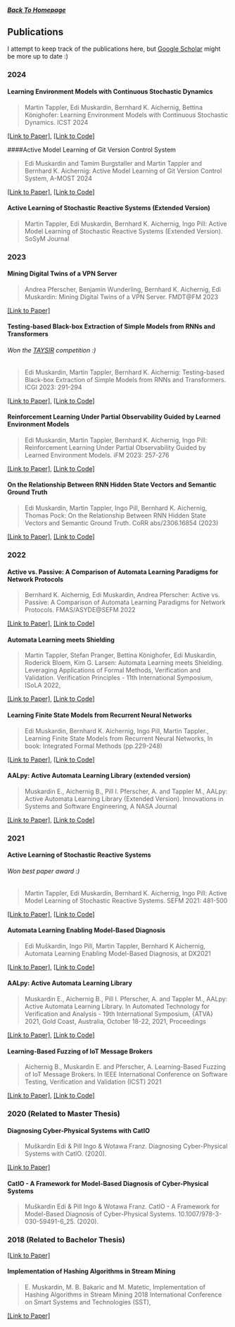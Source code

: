 ##### [Back To Homepage](./index.md)
## Publications

I attempt to keep track of the publications here, but [Google Scholar](https://scholar.google.at/citations?hl=de&user=m6e8gb8AAAAJ) might be more up to date :) 

### 2024

#### Learning Environment Models with Continuous Stochastic Dynamics

> Martin Tappler, Edi Muskardin, Bernhard K. Aichernig, Bettina Könighofer:
Learning Environment Models with Continuous Stochastic Dynamics. ICST 2024

[[Link to Paper]](https://arxiv.org/abs/2306.17204), [[Link to Code]](https://github.com/DES-Lab/Learning-Environment-Models-with-Continuous-Stochastic-Dynamics)

####Active Model Learning of Git Version Control System

> Edi Muskardin and Tamim Burgstaller and Martin Tappler and Bernhard K. Aichernig: Active Model Learning of Git Version Control System, A-MOST 2024

[[Link to Paper]](https://conf.researchr.org/home/icst-2024/a-most-2024), [[Link to Code]](https://github.com/taburg/git-learning)

#### Active Learning of Stochastic Reactive Systems (Extended Version)

> Martin Tappler, Edi Muskardin, Bernhard K. Aichernig, Ingo Pill:
Active Model Learning of Stochastic Reactive Systems (Extended Version). SoSyM Journal

### 2023

#### Mining Digital Twins of a VPN Server

> Andrea Pferscher, Benjamin Wunderling, Bernhard K. Aichernig, Edi Muskardin:
Mining Digital Twins of a VPN Server. FMDT@FM 2023

[[Link to Paper]](https://ceur-ws.org/Vol-3507/paper6.pdf)

#### Testing-based Black-box Extraction of Simple Models from RNNs and Transformers
###### Won the [TAYSIR](https://remieyraud.github.io/TAYSIR/) competition :)

> Edi Muskardin, Martin Tappler, Bernhard K. Aichernig:
Testing-based Black-box Extraction of Simple Models from RNNs and Transformers. ICGI 2023: 291-294

[[Link to Paper]](https://proceedings.mlr.press/v217/muskardin23a.html), [[Link to Code]](https://github.com/emuskardin/taysir_competition_mbt)

#### Reinforcement Learning Under Partial Observability Guided by Learned Environment Models

> Edi Muskardin, Martin Tappler, Bernhard K. Aichernig, Ingo Pill:
Reinforcement Learning Under Partial Observability Guided by Learned Environment Models. iFM 2023: 257-276

[[Link to Paper]](https://link.springer.com/chapter/10.1007/978-3-031-47705-8_14), [[Link to Code]](https://github.com/DES-Lab/Q-learning-under-Partial-Observability)

#### On the Relationship Between RNN Hidden State Vectors and Semantic Ground Truth

> Edi Muskardin, Martin Tappler, Ingo Pill, Bernhard K. Aichernig, Thomas Pock:
On the Relationship Between RNN Hidden State Vectors and Semantic Ground Truth. CoRR abs/2306.16854 (2023)

[[Link to Paper]](https://arxiv.org/abs/2306.16854), [[Link to Code]](https://github.com/DES-Lab/Clustering_RNN_hidden_state_space)


### 2022

#### Active vs. Passive: A Comparison of Automata Learning Paradigms for Network Protocols

> Bernhard K. Aichernig, Edi Muskardin, Andrea Pferscher: 
Active vs. Passive: A Comparison of Automata Learning Paradigms for Network Protocols. FMAS/ASYDE@SEFM 2022

[[Link to Paper]](https://arxiv.org/abs/2209.14031), [[Link to Code]](https://github.com/apferscher/ble-learning-passive)

#### Automata Learning meets Shielding

> Martin Tappler, Stefan Pranger, Bettina Könighofer, Edi Muskardin, Roderick Bloem, Kim G. Larsen: Automata Learning meets Shielding. Leveraging Applications of Formal Methods, Verification and Validation.
                  Verification Principles - 11th International Symposium, ISoLA 2022,

[[Link to Paper]](https://link.springer.com/chapter/10.1007/978-3-031-19849-6_20), [[Link to Code]](https://github.com/DES-Lab/Automata-Learning-meets-Shielding)

#### Learning Finite State Models from Recurrent Neural Networks

> Edi Muskardin, Bernhard K. Aichernig, Ingo Pill, Martin Tappler., Learning Finite State Models from Recurrent Neural Networks, In book: Integrated Formal Methods (pp.229-248)

[[Link to Paper]](https://www.researchgate.net/publication/361000976_Learning_Finite_State_Models_fromRecurrent_Neural_Networks), [[Link to Code]](https://github.com/DES-Lab/Extracting-FSM-From-RNNs)

#### AALpy: Active Automata Learning Library (extended version)

> Muskardin E., Aichernig B., Pill I. Pferscher, A. and Tappler M., AALpy: Active Automata Learning Library (Extended Version). 
Innovations in Systems and Software Engineering, A NASA Journal

[[Link to Paper]](https://link.springer.com/article/10.1007/s11334-022-00449-3), [[Link to Code]](https://github.com/DES-Lab/AALpy)

### 2021

#### Active Learning of Stochastic Reactive Systems 
###### Won best paper award :)

> Martin Tappler, Edi Muskardin, Bernhard K. Aichernig, Ingo Pill:
Active Model Learning of Stochastic Reactive Systems. SEFM 2021: 481-500

[[Link to Paper]](https://www.researchgate.net/publication/356741718_Active_Model_Learning_of_Stochastic_Reactive_Systems), [[Link to Code]](https://github.com/DES-Lab/AALpy/tree/master/aalpy/learning_algs/stochastic)

#### Automata Learning Enabling Model-Based Diagnosis

> Edi Muškardin, Ingo Pill, Martin Tappler, Bernhard K Aichernig, Automata Learning Enabling Model-Based Diagnosis, at DX2021

[[Link to Paper]](https://www.hsu-hh.de/imb/wp-content/uploads/sites/677/2021/09/DX-2021_paper_6.pdf), [[Link to Code]](https://github.com/DES-Lab/Automata-Learning-Based-Diagnosis)

#### AALpy: Active Automata Learning Library

> Muskardin E., Aichernig B., Pill I. Pferscher, A. and Tappler M., AALpy: Active Automata Learning Library. In Automated Technology for Verification and Analysis - 19th International
	Symposium, {ATVA} 2021, Gold Coast, Australia, October 18-22, 2021, Proceedings

[[Link to Paper]](https://dl.acm.org/doi/abs/10.1007/978-3-030-88885-5_5), [[Link to Code]](https://github.com/DES-Lab/AALpy)

#### Learning-Based Fuzzing of IoT Message Brokers

> Aichernig B., Muskardin E. and Pferscher, A. Learning-Based Fuzzing of IoT Message Brokers. In IEEE International Conference on Software Testing, Verification and Validation (ICST) 2021

[[Link to Paper]](https://ieeexplore.ieee.org/document/9438590), [[Link to Code]](https://github.com/DES-Lab/Learning-Based-Fuzzing)

### 2020 (Related to Master Thesis)

#### Diagnosing Cyber-Physical Systems with CatIO

> Muškardin Edi & Pill Ingo & Wotawa Franz. Diagnosing Cyber-Physical Systems with CatIO. (2020).

[[Link to Paper]](http://www.dx-2020.org/papers/DX-2020_paper_4.pdf)

#### CatIO - A Framework for Model-Based Diagnosis of Cyber-Physical Systems

> Muškardin Edi & Pill Ingo & Wotawa Franz. CatIO - A Framework for Model-Based Diagnosis of Cyber-Physical Systems. 10.1007/978-3-030-59491-6_25. (2020).

### 2018 (Related to Bachelor Thesis)

[[Link to Paper]](https://graz.pure.elsevier.com/de/publications/catio-a-framework-for-model-based-diagnosis-of-cyber-physical-sys)

#### Implementation of Hashing Algorithms in Stream Mining

> E. Muskardin, M. B. Bakaric and M. Matetic, Implementation of Hashing Algorithms in Stream Mining 2018 International Conference on Smart Systems and Technologies (SST),

[[Link to Paper]](https://ieeexplore.ieee.org/document/8564602)